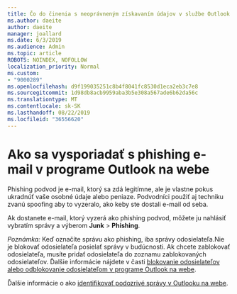 ```yaml
---
title: Čo do činenia s neoprávneným získavaním údajov v službe Outlook.com
ms.author: daeite
author: daeite
manager: joallard
ms.date: 6/3/2019
ms.audience: Admin
ms.topic: article
ROBOTS: NOINDEX, NOFOLLOW
localization_priority: Normal
ms.custom:
- "9000289"
ms.openlocfilehash: d9f199035251c8b4f8041fc8530d1eca2eb3c7e8
ms.sourcegitcommit: 1d98db8acb9959aba3b5e308a567ade6b62da56c
ms.translationtype: MT
ms.contentlocale: sk-SK
ms.lasthandoff: 08/22/2019
ms.locfileid: "36556620"
---
```

# <a name="how-to-deal-with-a-phishing-email-in-outlook-on-the-web"></a>Ako sa vysporiadať s phishing e-mail v programe Outlook na webe

Phishing podvod je e-mail, ktorý sa zdá legitímne, ale je vlastne pokus ukradnúť vaše osobné údaje alebo peniaze. Podvodníci použiť aj techniku zvanú spoofing aby to vyzeralo, ako keby ste dostali e-mail od seba.

Ak dostanete e-mail, ktorý vyzerá ako phishing podvod, môžete ju nahlásiť vybratím správy a výberom **Junk** > **Phishing**.

*Poznámka:* Keď označíte správu ako phishing, iba správy odosielateľa.Nie je blokovať odosielateľa posielať správy v budúcnosti. Ak chcete zablokovať odosielateľa, musíte pridať odosielateľa do zoznamu zablokovaných odosielateľov. Ďalšie informácie nájdete v časti [blokovanie odosielateľov alebo odblokovanie odosielateľom v programe Outlook na webe](https://support.office.com/article/9bf812d4-6995-4d19-901a-76d6e26939b0).

Ďalšie informácie o ako [identifikovať podozrivé správy v Outlooku na webe](https://support.office.com/article/3d44102b-6ce3-4f7c-a359-b623bec82206).